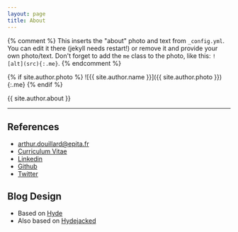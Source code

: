 ```yaml
---
layout: page
title: About
---
```


{% comment %}
  This inserts the "about" photo and text from `_config.yml`.
  You can edit it there (jekyll needs restart!) or remove it and provide your own photo/text.
  Don't forget to add the `me` class to the photo, like this: `![alt](src){:.me}`.
{% endcomment %}

{% if site.author.photo %}
  ![{{ site.author.name }}]({{ site.author.photo }}){:.me}
{% endif %}

{{ site.author.about }}

***

## References
* <arthur.douillard@epita.fr>
* [Curriculum Vitae](/public/cv/cv.pdf)
* [Linkedin](https://linkedin.com/in/arthurdouillard)
* [Github](https://github.com/BoBibelo)
* [Twitter](https://twitter.com/bobibelo)

## Blog Design

* Based on [Hyde](http://hyde.getpoole.com/)
* Also based on [Hydejacked](http://qwtel.com/hydejack/2016/03/08/introducing-hydejack/)
